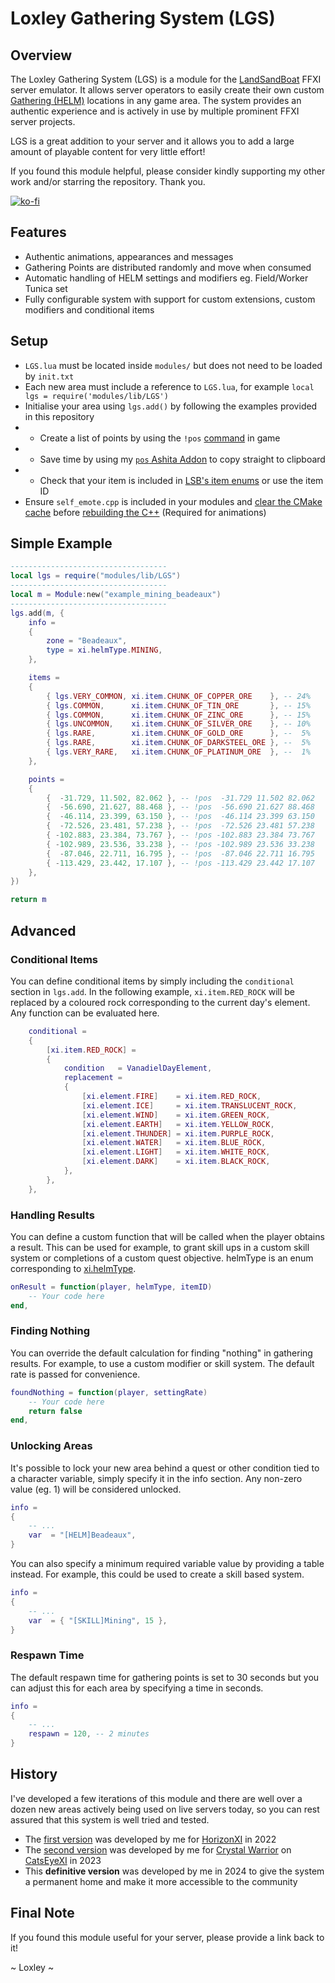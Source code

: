 # Loxley Gathering System (LGS)

## Overview
The Loxley Gathering System (LGS) is a module for the [LandSandBoat](https://github.com/LandSandBoat/server) FFXI server emulator. It allows server operators to easily create their own custom [Gathering (HELM)](https://www.bg-wiki.com/ffxi/Category:Gathering) locations in any game area. The system provides an authentic experience and is actively in use by multiple prominent FFXI server projects.

LGS is a great addition to your server and it allows you to add a large amount of playable content for very little effort!

If you found this module helpful, please consider kindly supporting my other work and/or starring the repository. Thank you.

[![ko-fi](https://ko-fi.com/img/githubbutton_sm.svg)](https://ko-fi.com/loxleygames)

## Features
* Authentic animations, appearances and messages
* Gathering Points are distributed randomly and move when consumed
* Automatic handling of HELM settings and modifiers eg. Field/Worker Tunica set
* Fully configurable system with support for custom extensions, custom modifiers and conditional items

## Setup
* `LGS.lua` must be located inside `modules/` but does not need to be loaded by `init.txt`
* Each new area must include a reference to `LGS.lua`, for example `local lgs = require('modules/lib/LGS')`
* Initialise your area using `lgs.add()` by following the examples provided in this repository
* * Create a list of points by using the `!pos` [command](https://github.com/LandSandBoat/server/blob/base/scripts/commands/pos.lua) in game
* * Save time by using my [`pos` Ashita Addon](https://github.com/LoxleyXI/ashita-addons) to copy straight to clipboard
* * Check that your item is included in [LSB's item enums](https://github.com/LandSandBoat/server/blob/base/scripts/enum/item.lua) or use the item ID
* Ensure `self_emote.cpp` is included in your modules and [clear the CMake cache](https://github.com/LandSandBoat/server/wiki/Module-Guide#cpp-modules) before [rebuilding the C++](https://github.com/LandSandBoat/server/wiki/Quick-Start-Guide) (Required for animations)

## Simple Example
```lua
-----------------------------------
local lgs = require("modules/lib/LGS")
-----------------------------------
local m = Module:new("example_mining_beadeaux")
-----------------------------------
lgs.add(m, {
    info =
    {
        zone = "Beadeaux",
        type = xi.helmType.MINING,
    },

    items =
    {
        { lgs.VERY_COMMON, xi.item.CHUNK_OF_COPPER_ORE    }, -- 24%
        { lgs.COMMON,      xi.item.CHUNK_OF_TIN_ORE       }, -- 15%
        { lgs.COMMON,      xi.item.CHUNK_OF_ZINC_ORE      }, -- 15%
        { lgs.UNCOMMON,    xi.item.CHUNK_OF_SILVER_ORE    }, -- 10%
        { lgs.RARE,        xi.item.CHUNK_OF_GOLD_ORE      }, --  5%
        { lgs.RARE,        xi.item.CHUNK_OF_DARKSTEEL_ORE }, --  5%
        { lgs.VERY_RARE,   xi.item.CHUNK_OF_PLATINUM_ORE  }, --  1%
    },

    points =
    {
        {  -31.729, 11.502, 82.062 }, -- !pos  -31.729 11.502 82.062
        {  -56.690, 21.627, 88.468 }, -- !pos  -56.690 21.627 88.468
        {  -46.114, 23.399, 63.150 }, -- !pos  -46.114 23.399 63.150
        {  -72.526, 23.481, 57.238 }, -- !pos  -72.526 23.481 57.238
        { -102.883, 23.384, 73.767 }, -- !pos -102.883 23.384 73.767
        { -102.989, 23.536, 33.238 }, -- !pos -102.989 23.536 33.238
        {  -87.046, 22.711, 16.795 }, -- !pos  -87.046 22.711 16.795
        { -113.429, 23.442, 17.107 }, -- !pos -113.429 23.442 17.107
    },
})

return m
```

## Advanced

### Conditional Items
You can define conditional items by simply including the `conditional` section in `lgs.add`. In the following example, `xi.item.RED_ROCK` will be replaced by a coloured rock corresponding to the current day's element. Any function can be evaluated here.
```lua
    conditional =
    {
        [xi.item.RED_ROCK] =
        {
            condition   = VanadielDayElement,
            replacement =
            {
                [xi.element.FIRE]    = xi.item.RED_ROCK,
                [xi.element.ICE]     = xi.item.TRANSLUCENT_ROCK,
                [xi.element.WIND]    = xi.item.GREEN_ROCK,
                [xi.element.EARTH]   = xi.item.YELLOW_ROCK,
                [xi.element.THUNDER] = xi.item.PURPLE_ROCK,
                [xi.element.WATER]   = xi.item.BLUE_ROCK,
                [xi.element.LIGHT]   = xi.item.WHITE_ROCK,
                [xi.element.DARK]    = xi.item.BLACK_ROCK,
            },
        },
    },
```

### Handling Results
You can define a custom function that will be called when the player obtains a result. This can be used for example, to grant skill ups in a custom skill system or completions of a custom quest objective. helmType is an enum corresponding to [xi.helmType](https://github.com/LandSandBoat/server/blob/base/scripts/enum/helm_type.lua).
```lua
onResult = function(player, helmType, itemID)
    -- Your code here
end,
```

### Finding Nothing
You can override the default calculation for finding "nothing" in gathering results. For example, to use a custom modifier or skill system. The default rate is passed for convenience.
```lua
foundNothing = function(player, settingRate)
    -- Your code here
    return false
end,
```

### Unlocking Areas
It's possible to lock your new area behind a quest or other condition tied to a character variable, simply specify it in the info section. Any non-zero value (eg. 1) will be considered unlocked.
```lua
info =
{
    -- ...
    var  = "[HELM]Beadeaux",
}
```

You can also specify a minimum required variable value by providing a table instead. For example, this could be used to create a skill based system.
```lua
info =
{
    -- ...
    var  = { "[SKILL]Mining", 15 },
}
```

### Respawn Time
The default respawn time for gathering points is set to 30 seconds but you can adjust this for each area by specifying a time in seconds.
```lua
info =
{
    -- ...
    respawn = 120, -- 2 minutes
}
```

## History
I've developed a few iterations of this module and there are well over a dozen new areas actively being used on live servers today, so you can rest assured that this system is well tried and tested.

* The [first version](https://horizonffxi.wiki/Category:Harvesting#Beaucedine_Glacier) was developed by me for [HorizonXI](https://horizonxi.com/) in 2022
* The [second version](https://www.bg-wiki.com/ffxi/CatsEyeXI_Systems/HELM) was developed by me for [Crystal Warrior](https://www.catseyexi.com/cw) on [CatsEyeXI](https://www.catseyexi.com/) in 2023
* This __definitive version__ was developed by me in 2024 to give the system a permanent home and make it more accessible to the community

## Final Note
If you found this module useful for your server, please provide a link back to it!

~ Loxley ~

